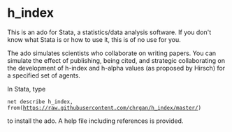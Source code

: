 # h_index
This is an ado for Stata, a statistics/data analysis software. If you don't know what Stata is or how to use it, this is of no use for you.

The ado simulates scientists who collaborate on writing papers. You can simulate the effect of publishing, being cited, and strategic collaborating on the development of h-index and h-alpha values (as proposed by Hirsch) for a specified set of agents.

In Stata, type 

<code>net describe h_index, from(https://raw.githubusercontent.com/chrgan/h_index/master/) </code>

to install the ado. A help file including references is provided.
